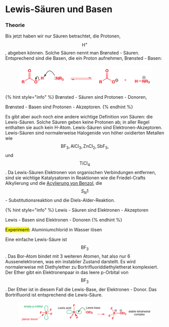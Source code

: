 # Lewis-Säuren und Basen

### Theorie

Bis jetzt haben wir nur Säuren betrachtet, die Protonen, $$\mathrm{H}^{+}$$, abgeben können. Solche Säuren nennt man Brønsted - Säuren. Entsprechend sind die Basen, die ein Proton aufnehmen, Brønsted - Basen:

<figure><img src="../.gitbook/assets/image (40).png" alt=""><figcaption></figcaption></figure>

{% hint style="info" %}
Brønsted - Säuren sind Protonen - Donoren,

Brønsted - Basen sind Protonen - Akzeptoren.
{% endhint %}

Es gibt aber auch noch eine andere wichtige Definition von Säuren: die Lewis-Säuren. Solche Säuren geben keine Protonen ab; in aller Regel enthalten sie auch kein H-Atom. Lewis-Säuren sind Elektronen-Akzeptoren. Lewis-Säuren sind normalerweise Halogenide von höher oxidierten Metallen wie $$\mathrm{BF}_3, \mathrm{AlCl}_3, \mathrm{ZnCl}_2, \mathrm{SbF}_5 \text {, }$$und $$\mathrm{TiCl}_4$$. Da Lewis-Säuren Elektronen von organischen Verbindungen entfernen, sind sie wichtige Katalysatoren in Reaktionen wie die Friedel-Crafts Alkylierung und die [Acylierung von Benzol](https://studyflix.de/chemie/friedel-crafts-acylierung-1761?topic\_id=116), die $$S_N 1$$ - Substitutionsreaktion und die Diels-Alder-Reaktion.

{% hint style="info" %}
Lewis - Säuren sind Elektronen - Akzeptoren

Lewis - Basen sind Elektronen - Donoren
{% endhint %}

<mark style="background-color:yellow;">Experiment</mark>**:** Aluminiumchlorid in Wasser lösen

Eine einfache Lewis-Säure ist $$\mathrm{BF}_3$$. Das Bor-Atom bindet mit 3 weiteren Atomen, hat also nur 6 Aussenelektronen, was ein instabiler Zustand darstellt. Es wird normalerweise mit Diethylether zu Bortrifluoriddiethyletherat komplexiert. Der Ether gibt ein Elektronenpaar in das leere p-Orbital von $$\mathrm{BF}_3$$. Der Ether ist in diesem Fall die Lewis-Base, der Elektronen - Donor. Das Bortrifluorid ist entsprechend die Lewis-Säure.

<figure><img src="../.gitbook/assets/image (61).png" alt=""><figcaption></figcaption></figure>

